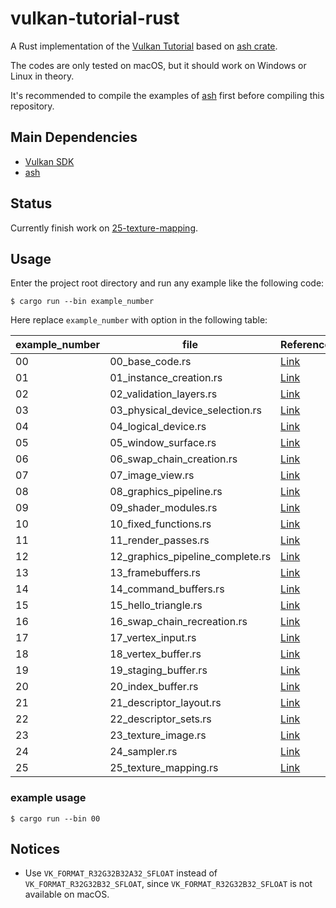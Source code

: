 # vulkan-tutorial-rust

A Rust implementation of the [Vulkan Tutorial](https://vulkan-tutorial.com) based on [ash crate](https://crates.io/crates/ash).

The codes are only tested on macOS, but it should work on Windows or Linux in theory.

It's recommended to compile the examples of [ash](https://github.com/MaikKlein/ash) first before compiling this repository.

## Main Dependencies

- [Vulkan SDK](https://vulkan.lunarg.com/sdk/home)
- [ash](https://github.com/MaikKlein/ash)

## Status

Currently finish work on [25-texture-mapping](https://vulkan-tutorial.com/Texture_mapping/Combined_image_sampler).

## Usage

Enter the project root directory and run any example like the following code:

```shell
$ cargo run --bin example_number
```

Here replace `example_number` with option in the following table:

| example_number | file                             | Reference                                                    |
| -------------- | -------------------------------- | ------------------------------------------------------------ |
| 00             | 00_base_code.rs                  | [Link](https://vulkan-tutorial.com/Drawing_a_triangle/Setup/Base_code) |
| 01             | 01_instance_creation.rs          | [Link](https://vulkan-tutorial.com/Drawing_a_triangle/Setup/Instance) |
| 02             | 02_validation_layers.rs          | [Link](https://vulkan-tutorial.com/Drawing_a_triangle/Setup/Validation_layers) |
| 03             | 03_physical_device_selection.rs  | [Link](https://vulkan-tutorial.com/Drawing_a_triangle/Setup/Physical_devices_and_queue_families) |
| 04             | 04_logical_device.rs             | [Link](https://vulkan-tutorial.com/Drawing_a_triangle/Setup/Logical_device_and_queues) |
| 05             | 05_window_surface.rs             | [Link](https://vulkan-tutorial.com/Drawing_a_triangle/Presentation/Window_surface) |
| 06             | 06_swap_chain_creation.rs        | [Link](https://vulkan-tutorial.com/Drawing_a_triangle/Presentation/Swap_chain) |
| 07             | 07_image_view.rs                 | [Link](https://vulkan-tutorial.com/Drawing_a_triangle/Presentation/Image_views) |
| 08             | 08_graphics_pipeline.rs          | [Link](https://vulkan-tutorial.com/Drawing_a_triangle/Graphics_pipeline_basics) |
| 09             | 09_shader_modules.rs             | [Link](https://vulkan-tutorial.com/Drawing_a_triangle/Graphics_pipeline_basics/Shader_modules) |
| 10             | 10_fixed_functions.rs            | [Link](https://vulkan-tutorial.com/Drawing_a_triangle/Graphics_pipeline_basics/Fixed_functions) |
| 11             | 11_render_passes.rs              | [Link](https://vulkan-tutorial.com/Drawing_a_triangle/Graphics_pipeline_basics/Render_passes) |
| 12             | 12_graphics_pipeline_complete.rs | [Link](https://vulkan-tutorial.com/Drawing_a_triangle/Graphics_pipeline_basics/Conclusion) |
| 13             | 13_framebuffers.rs               | [Link](https://vulkan-tutorial.com/Drawing_a_triangle/Drawing/Framebuffers) |
| 14             | 14_command_buffers.rs            | [Link](https://vulkan-tutorial.com/Drawing_a_triangle/Drawing/Command_buffers) |
| 15             | 15_hello_triangle.rs             | [Link](https://vulkan-tutorial.com/Drawing_a_triangle/Drawing/Rendering_and_presentation) |
| 16             | 16_swap_chain_recreation.rs      | [Link](https://vulkan-tutorial.com/Drawing_a_triangle/Swap_chain_recreation) |
| 17             | 17_vertex_input.rs               | [Link](https://vulkan-tutorial.com/Vertex_buffers/Vertex_input_description) |
| 18             | 18_vertex_buffer.rs              | [Link](https://vulkan-tutorial.com/Vertex_buffers/Vertex_buffer_creation) |
| 19             | 19_staging_buffer.rs             | [Link](https://vulkan-tutorial.com/Vertex_buffers/Staging_buffer) |
| 20             | 20_index_buffer.rs               | [Link](https://vulkan-tutorial.com/Vertex_buffers/Index_buffer) |
| 21             | 21_descriptor_layout.rs          | [Link](https://vulkan-tutorial.com/Uniform_buffers/Descriptor_layout_and_buffer) |
| 22             | 22_descriptor_sets.rs            | [Link](https://vulkan-tutorial.com/Uniform_buffers/Descriptor_pool_and_sets) |
| 23             | 23_texture_image.rs              | [Link](https://vulkan-tutorial.com/Texture_mapping/Images)   |
| 24             | 24_sampler.rs                    | [Link](https://vulkan-tutorial.com/Texture_mapping/Image_view_and_sampler) |
| 25             | 25_texture_mapping.rs            | [Link](https://vulkan-tutorial.com/Texture_mapping/Combined_image_sampler) |

### example usage

```
$ cargo run --bin 00
```

## Notices

- Use `VK_FORMAT_R32G32B32A32_SFLOAT` instead of `VK_FORMAT_R32G32B32_SFLOAT`, since `VK_FORMAT_R32G32B32_SFLOAT` is not available on macOS.